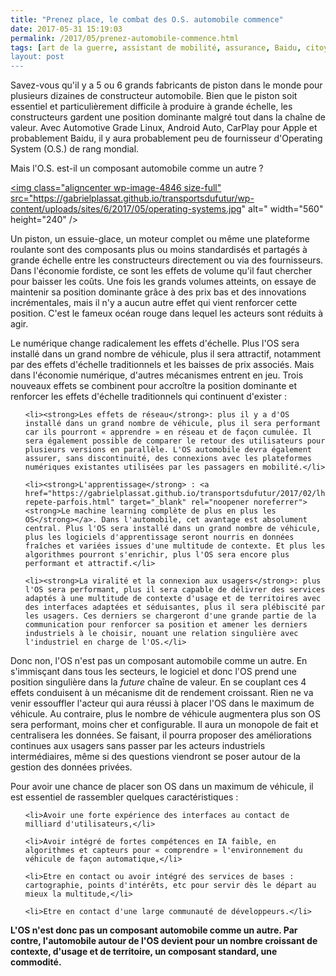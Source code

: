 ```yaml
---
title: "Prenez place, le combat des O.S. automobile commence"
date: 2017-05-31 15:19:03
permalink: /2017/05/prenez-automobile-commence.html
tags: [art de la guerre, assistant de mobilité, assurance, Baidu, citoyen, donnée data, économie de l'expérience, google, internet, plate-forme, Véhicule]
layout: post
---
```


Savez-vous qu'il y a 5 ou 6 grands fabricants de piston dans le monde pour plusieurs dizaines de constructeur automobile. Bien que le piston soit essentiel et particulièrement difficile à produire à grande échelle, les constructeurs gardent une position dominante malgré tout dans la chaîne de valeur. Avec Automotive Grade Linux, Android Auto, CarPlay pour Apple et probablement Baidu, il y aura probablement peu de fournisseur d'Operating System (O.S.) de rang mondial.



Mais l'O.S. est-il un composant automobile comme un autre ?



<a href="https://gabrielplassat.github.io/transportsdufutur/wp-content/uploads/sites/6/2017/05/operating-systems.jpg"><img class="aligncenter wp-image-4846 size-full" src="https://gabrielplassat.github.io/transportsdufutur/wp-content/uploads/sites/6/2017/05/operating-systems.jpg" alt=" width="560" height="240" /></a>



<!--more-->



Un piston, un essuie-glace, un moteur complet ou même une plateforme roulante sont des composants plus ou moins standardisés et partagés à grande échelle entre les constructeurs directement ou via des fournisseurs. Dans l'économie fordiste, ce sont les effets de volume qu'il faut chercher pour baisser les coûts. Une fois les grands volumes atteints, on essaye de maintenir sa position dominante grâce à des prix bas et des innovations incrémentales, mais il n'y a aucun autre effet qui vient renforcer cette position. C'est le fameux océan rouge dans lequel les acteurs sont réduits à agir.



Le numérique change radicalement les effets d'échelle. Plus l'OS sera installé dans un grand nombre de véhicule, plus il sera attractif, notamment par des effets d'échelle traditionnels et les baisses de prix associés. Mais dans l'économie numérique, d'autres mécanismes entrent en jeu. Trois nouveaux effets se combinent pour accroître la position dominante et renforcer les effets d'échelle traditionnels qui continuent d'exister :

<ul>

 	<li><strong>Les effets de réseau</strong>: plus il y a d'OS installé dans un grand nombre de véhicule, plus il sera performant car ils pourront « apprendre » en réseau et de façon cumulée. Il sera également possible de comparer le retour des utilisateurs pour plusieurs versions en parallèle. L'OS automobile devra également assurer, sans discontinuité, des connexions avec les plateformes numériques existantes utilisées par les passagers en mobilité.</li>

 	<li><strong>L'apprentissage</strong> : <a href="https://gabrielplassat.github.io/transportsdufutur/2017/02/lhistoire-repete-parfois.html" target="_blank" rel="noopener noreferrer"><strong>Le machine learning complète de plus en plus les OS</strong></a>. Dans l'automobile, cet avantage est absolument central. Plus l'OS sera installé dans un grand nombre de véhicule, plus les logiciels d'apprentissage seront nourris en données fraîches et variées issues d'une multitude de contexte. Et plus les algorithmes pourront s'enrichir, plus l'OS sera encore plus performant et attractif.</li>

 	<li><strong>La viralité et la connexion aux usagers</strong>: plus l'OS sera performant, plus il sera capable de délivrer des services adaptés à une multitude de contexte d'usage et de territoires avec des interfaces adaptées et séduisantes, plus il sera plébiscité par les usagers. Ces derniers se chargeront d'une grande partie de la communication pour renforcer sa position et amener les derniers industriels à le choisir, nouant une relation singulière avec l'industriel en charge de l'OS.</li>

</ul>

Donc non, l'OS n'est pas un composant automobile comme un autre. En s'immisçant dans tous les secteurs, le logiciel et donc l'OS prend une position singulière dans la <em>future</em> chaîne de valeur. En se couplant ces 4 effets conduisent à un mécanisme dit de rendement croissant. Rien ne va venir essouffler l'acteur qui aura réussi à placer l'OS dans le maximum de véhicule. Au contraire, plus le nombre de véhicule augmentera plus son OS sera performant, moins cher et configurable. Il aura un monopole de fait et centralisera les données. Se faisant, il pourra proposer des améliorations continues aux usagers sans passer par les acteurs industriels intermédiaires, même si des questions viendront se poser autour de la gestion des données privées.



Pour avoir une chance de placer son OS dans un maximum de véhicule, il est essentiel de rassembler quelques caractéristiques :

<ul>

 	<li>Avoir une forte expérience des interfaces au contact de milliard d'utilisateurs,</li>

 	<li>Avoir intégré de fortes compétences en IA faible, en algorithmes et capteurs pour « comprendre » l'environnement du véhicule de façon automatique,</li>

 	<li>Etre en contact ou avoir intégré des services de bases : cartographie, points d'intérêts, etc pour servir dès le départ au mieux la multitude,</li>

 	<li>Etre en contact d'une large communauté de développeurs.</li>

</ul>

<strong>L'OS n'est donc pas un composant automobile comme un autre. Par contre, l'automobile autour de l'OS devient pour un nombre croissant de contexte, d'usage et de territoire, un composant standard, une commodité.</strong>
